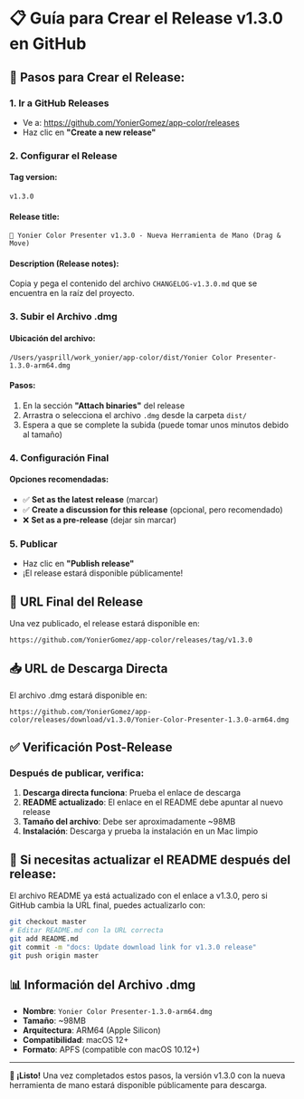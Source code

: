 # 📋 Guía para Crear el Release v1.3.0 en GitHub

## 🎯 Pasos para Crear el Release:

### 1. **Ir a GitHub Releases**
- Ve a: https://github.com/YonierGomez/app-color/releases
- Haz clic en **"Create a new release"**

### 2. **Configurar el Release**

#### **Tag version:**
```
v1.3.0
```

#### **Release title:**
```
🎉 Yonier Color Presenter v1.3.0 - Nueva Herramienta de Mano (Drag & Move)
```

#### **Description (Release notes):**
Copia y pega el contenido del archivo `CHANGELOG-v1.3.0.md` que se encuentra en la raíz del proyecto.

### 3. **Subir el Archivo .dmg**

#### **Ubicación del archivo:**
```
/Users/yasprill/work_yonier/app-color/dist/Yonier Color Presenter-1.3.0-arm64.dmg
```

#### **Pasos:**
1. En la sección **"Attach binaries"** del release
2. Arrastra o selecciona el archivo `.dmg` desde la carpeta `dist/`
3. Espera a que se complete la subida (puede tomar unos minutos debido al tamaño)

### 4. **Configuración Final**

#### **Opciones recomendadas:**
- ✅ **Set as the latest release** (marcar)
- ✅ **Create a discussion for this release** (opcional, pero recomendado)
- ❌ **Set as a pre-release** (dejar sin marcar)

### 5. **Publicar**
- Haz clic en **"Publish release"**
- ¡El release estará disponible públicamente!

## 📱 URL Final del Release
Una vez publicado, el release estará disponible en:
```
https://github.com/YonierGomez/app-color/releases/tag/v1.3.0
```

## 📥 URL de Descarga Directa
El archivo .dmg estará disponible en:
```
https://github.com/YonierGomez/app-color/releases/download/v1.3.0/Yonier-Color-Presenter-1.3.0-arm64.dmg
```

## ✅ Verificación Post-Release

### Después de publicar, verifica:
1. **Descarga directa funciona**: Prueba el enlace de descarga
2. **README actualizado**: El enlace en el README debe apuntar al nuevo release
3. **Tamaño del archivo**: Debe ser aproximadamente ~98MB
4. **Instalación**: Descarga y prueba la instalación en un Mac limpio

## 🔄 Si necesitas actualizar el README después del release:

El archivo README ya está actualizado con el enlace a v1.3.0, pero si GitHub cambia la URL final, puedes actualizarlo con:

```bash
git checkout master
# Editar README.md con la URL correcta
git add README.md
git commit -m "docs: Update download link for v1.3.0 release"
git push origin master
```

## 📊 Información del Archivo .dmg

- **Nombre**: `Yonier Color Presenter-1.3.0-arm64.dmg`
- **Tamaño**: ~98MB
- **Arquitectura**: ARM64 (Apple Silicon)
- **Compatibilidad**: macOS 12+
- **Formato**: APFS (compatible con macOS 10.12+)

---

**🎉 ¡Listo!** Una vez completados estos pasos, la versión v1.3.0 con la nueva herramienta de mano estará disponible públicamente para descarga.
